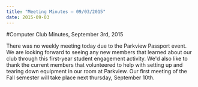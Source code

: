 ```yaml
---
title: "Meeting Minutes – 09/03/2015"
date: 2015-09-03
---
```

#Computer Club Minutes, September 3rd, 2015

There was no weekly meeting today due to the Parkview Passport event. We are looking forward to seeing any new members that learned about our club through this first-year student engagement activity. We'd also like to thank the current members that volunteered to help with setting up and tearing down equipment in our room at Parkview. Our first meeting of the Fall semester will take place next thursday, September 10th.
